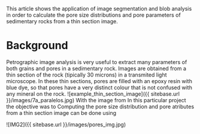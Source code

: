 This article shows the application of image segmentation and blob analysis in order to calculate the pore size distributions and pore parameters of sedimentary rocks from a thin section image.   

# Background
Petrographic image analysis is very useful to extract many parameters of both grains and pores in a sedimentary rock. Images are obtained from a thin section of the rock (tipically 30 microns) in a transmited light microscope. In these thin sections, pores are filled with an epoxy resin with blue dye, so that pores have a very distinct colour that is not confused with any mineral on the rock.
![example_thin_section_image]({{ sitebase.url }}/images/7a_paralelos.jpg) 
With the image from 
In this particular project the objective was to 
Computing the pore size distribution and pore atributes from a thin section image can be done using






![IMG2]({{ sitebase.url }}/images/pores_img.jpg) 
